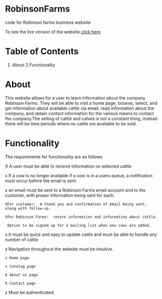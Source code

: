 # RobinsonFarms
code for Robinson farms business website

To see the live version of the website [click here](robinsonfarms.tk)


# Table of Contents
1. About
2.Functionality

# About
This website allows for a user to learn information about the company Robinson Farms.  They will be able to visit a home page, browse, select, and get information about available cattle via email, read information about the company, and obtain contact information for the various means to contact the company.The selling of cattle and calves is not a constant thing, instead there will be time periods where no cattle are available to be sold.  

# Functionality

The requirements for functionality are as follows

  X A user must be able to receive information on selected cattle
  
  
  x If a cow is no longer available if a cow is in a users queue, a notification must occur before the email is sent.
  
  
  x an email must be sent to a Robinson Farms email account and to the customer, with proper information being sent for each.
  
    XFor customer:  A thank you and confirmation of email being sent, along with follow-up.
    
    XFor Robinson Farms:  return information and informatino about cattle.
    
     Option to be signed up for a mailing list when new cows are added.
     
     
  x It must be quick and easy to update cattle and must be able to handle any number of cattle
  
  
  x Navigation throughout the website must be intuitive.
  
    x Home page
    
    x Catalog page
    
    X About us page
    
    X Contact page
    
  x Must be authenticated
